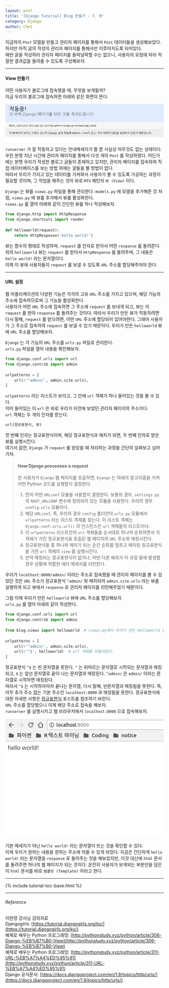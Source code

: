 ```yaml
---
layout: post
title: '[Django Tutorial] Blog 만들기 - 7. 뷰'
category: Django
author: Che1
---
```




지금까지 `Post` 모델을 만들고 관리자 페이지를 통해서 `Post` 데이터들을 생성해보았다.  
하지만 아직 글의 작성이 관리자 페이지를 통해서만 이루어지도록 되어있다.  
매번 글을 작성하러 관리자 페이지를 들락날락할 수는 없으니, 사용자의 요청에 따라 적절한 결과값을 돌려줄 수 있도록 구성해보자.

- - -

#### View 만들기

어떤 사용자가 블로그에 접속했을 때, 무엇을 보게될까?  
지금 우리의 블로그에 접속하면 아래와 같은 화면이 뜬다.

<img width="600px" src="/img/django_tutorial/noview.png">

`runserver` 가 잘 작동하고 있다는 안내메세지가 뜰 뿐 사실상 아무것도 없는 상태이다.  
우린 분명 지난 시간에 관리자 페이지를 통해서 다섯 개의 `Post` 를 작성하였다. 어딘가에는 분명 우리가 작성한 블로그 글들이 존재하고 있지만, 관리자 페이지를 접속하여 직접 데이터베이스를 보는 방법 외에는 글들을 볼 방법이 없다.  
따라서 우리가 가지고 있는 데이터를 가져와서 사용자가 볼 수 있도록 가공하는 과정이 필요할 것이며, 그 작업을 해주는 것이 바로 `MTV` 패턴의 `뷰 (View)` 이다.  

`Django` 는 뷰를 `views.py` 파일을 통해 관리한다. `models.py` 에 모델을 추가해준 것 처럼, `views.py` 에 뷰를 추가해서 뷰를 활성화한다.  
`views.py` 를 열어 아래와 같이 간단한 뷰를 하나 작성해보자.

```python
from django.http import HttpResponse
from django.shortcuts import render

def helloworld(request):
    return HttpResponse('hello world!')
```

뷰는 함수의 형태로 작성하며, `request` 를 인자로 받아서 어떤 `response` 를 돌려준다.  
위의 `helloworld` 뷰는 `request` 를 받아서 `HttpResponse` 를 돌려주며, 그 내용은 `hello world!` 라는 문자열이다.  
이제 이 뷰에 사용자들이 `request` 를 보낼 수 있도록 `URL` 주소를 할당해주어야 한다.

- - -

#### URL 설정

웹 어플리케이션의 다양한 기능은 각각의 고유 `URL` 주소를 가지고 있으며, 해당 기능의 주소에 접속하므로써 그 기능을 활성화한다.  
사용자가 어떤 `URL` 주소에 접속하면 그 주소에 `request` 를 보내게 되고, 뷰는 이 `request` 를 받아 `response` 를 돌려주는 것이다. 따라서 우리가 만든 뷰가 작동하려면 다시 말해, `request` 를 받으려면, 어떤 `URL` 주소에 할당되어 있어야한다. 그래야 사용자가 그 주소로 접속하여 `request` 를 보낼 수 있기 때문이다. 우리가 만든 `helloworld` 뷰에 `URL` 주소를 할당해보자.  

`Django` 는 각 기능의 `URL` 주소를 `urls.py` 파일로 관리한다.  
`urls.py` 파일을 열어 내용을 확인해보자.

```python
from django.conf.urls import url
from django.contrib import admin

urlpatterns = [
    url(r'^admin/', admin.site.urls),
]
```

`urlpatterns` 라는 리스트가 보이고, 그 안에 `url` 객체가 하나 들어있는 것을 볼 수 있다.  
이미 들어있는 이 `url` 은 바로 우리가 이전에 보았던 관리자 페이지의 주소이다.  
`url` 객체는 두 개의 인자를 받는다.  

```python
url(정규표현식, 뷰)
```

첫 번째 인자는 정규표현식이며, 해당 정규표현식과 매치가 되면, 두 번째 인자로 받은 뷰를 실행시킨다.  
여기서 잠깐, `Django` 가 `request` 를 받았을 때 처리하는 과정을 간단히 살펴보고 넘어가자.

> #### How Django processes a request
> 
> 한 사용자가 `Django` 웹 페이지를 호출하면, `Django` 는 아래의 알고리즘을 거쳐 어떤 Python 코드를 실행할지 결정한다.
> 1. 먼저 어떤 `URLconf` 모듈을 사용할지 결정한다. 보통의 경우, `settings.py` 의 `ROOT_URLCONF` 변수에 정의되어 있는 모듈을 사용한다. 우리의 경우 `config.urls` 모듈이다.
> 2. 해당 `URLconf`, 즉, 우리의 경우 `config` 폴더안의 `urls.py` 모듈에서 `urlpatterns` 라는 리스트 객체를 찾는다. 이 리스트 객체는 `django.conf.urls.url()` 의 인스턴스인 `url` 객체들의 리스트이다.
> 3. 이 `urlpatterns` 리스트안의 `url` 객체들을 순서대로 하나씩 순회하면서 각 객체가 가진 정규표현식을 호출된 웹 페이지의 `URL` 주소와 매칭시킨다.
> 4. 정규표현식들 중 하나와 매치가 되는 순간 순회를 멈추고 매치된 정규표현식을 가진 `url` 객체의 `view` 를 실행시킨다.
> 5. 만약 매칭되는 정규표현식이 없거나, 어떤 다른 예외가 이 과정 중에 발생할 경우 상황에 적합한 에러 메세지를 리턴한다.


우리가 `localhost:8000/admin/` 이라는 주소로 접속했을 때 관리자 페이지를 볼 수 있었던 것은 `URL` 주소가 정규표현식 `^admin/` 와 매치되어 `admin.site.urls` 라는 뷰를 실행하게 되고 뷰에서 `response` 로 관리자 페이지를 리턴해주었기 때문이다.  

그럼 이제 우리가 만든 `helloworld` 뷰에 `URL` 주소를 할당해보자.  
`urls.py` 를 열어 아래와 같이 작성한다.

```python
from django.conf.urls import url
from django.contrib import admin

from blog.views import helloworld  # views.py에서 우리가 만든 helloworld 함수를 가져온다.

urlpatterns = [
    url(r'^admin/', admin.site.urls),
    url(r'^$', helloworld)  # url 객체를 만들어준다.
]
```

정규표현식 `^$` 는 빈 문자열을 뜻한다. `^` 는 뒤따르는 문자열로 시작되는 문자열과 매칭되고, `$` 는 앞선 문자열로 끝이 나는 문자열과 매칭된다. `^admin/` 은 `admin/` 이라는 문자열로 시작하면 매칭된다.  
따라서 `^$` 는 시작하자마자 끝나는 문자열, 다시 말해, 빈문자열과 매칭됨을 뜻한다. 즉, 아무 추가 주소 없는 기본 주소인 `localhost:8000` 과 매칭됨을 뜻한다. 정규표현식에 대한 자세한 사항은 [정규표현식](/python/2017/09/17/regular-expressions.html) 포스트를 참조하기 바란다.  
`URL` 주소를 할당했으니 이제 해당 주소로 접속을 해보자.  
`runserver` 를 실행시키고 웹 브라우저에서 `localhost:8000` 으로 접속해보자.  

<img width="600px" src="/img/django_tutorial/helloworldview.png">

기본 메세지가 아닌 `hello world!` 라는 문자열이 뜨는 것을 확인할 수 있다.  
이제 우리가 원하는 내용을 원하는 주소에 띄울 수 있게 되었다. 지금은 간단하게 `hello world!` 라는 문자열을 `response` 로 돌려주는 것을 해보았지만, 이것 대신에 `html` 문서를 돌려주면 하나의 웹 페이지가 되는 것이다. 온전히 사용자가 보게되는 부분만을 담은 이 `html` 문서를 바로 `템플릿 (Template)` 이라고 한다. 

- - -

{% include tutorial-toc-base.html %}

- - -

###### Reference
이한영 강사님 강의자료  
Djangogirls: [https://tutorial.djangogirls.org/ko/](https://tutorial.djangogirls.org/ko/)  
예제로 배우는 Python 프로그래밍: [http://pythonstudy.xyz/python/article/306-Django-%EB%B7%B0-View](http://pythonstudy.xyz/python/article/306-Django-%EB%B7%B0-View)  
예제로 배우는 Python 프로그래밍: [http://pythonstudy.xyz/python/article/311-URL-%EB%A7%A4%ED%95%91](http://pythonstudy.xyz/python/article/311-URL-%EB%A7%A4%ED%95%91)  
Django 공식문서: [https://docs.djangoproject.com/en/1.9/topics/http/urls/](https://docs.djangoproject.com/en/1.9/topics/http/urls/)
